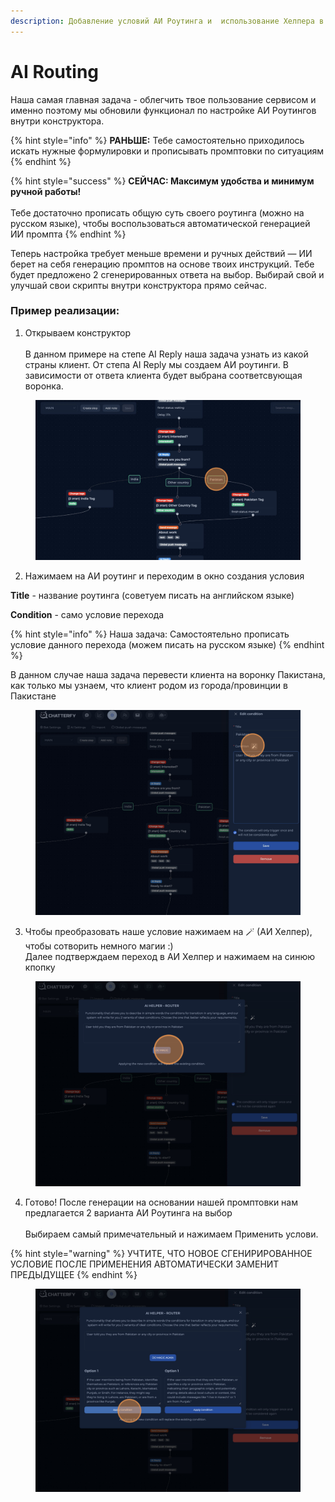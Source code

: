 ```yaml
---
description: Добавление условий АИ Роутинга и  использование Хелпера в конструкторе
---
```


# AI Routing



Наша самая главная задача - облегчить твое пользование сервисом и именно поэтому мы обновили функционал по настройке АИ Роутингов внутри конструктора. &#x20;



{% hint style="info" %}
**РАНЬШЕ:** Тебе самостоятельно приходилось искать нужные формулировки и прописывать промптовки по ситуациям&#x20;
{% endhint %}

{% hint style="success" %}
**СЕЙЧАС: Максимум удобства и минимум ручной работы!** \
\
Тебе достаточно прописать общую суть своего роутинга (можно на русском языке), чтобы воспользоваться автоматической генерацией ИИ промпта&#x20;
{% endhint %}

Теперь настройка требует меньше времени и ручных действий — ИИ берет на себя генерацию промптов на основе твоих инструкций.  Тебе будет предложено 2 сгенерированных ответа на выбор. Выбирай свой и улучшай свои скрипты внутри конструктора прямо сейчас.&#x20;



### Пример реализации:&#x20;

1. Открываем конструктор\
   \
   В данном примере на степе AI Reply наша задача узнать из какой страны клиент. От степа AI Reply мы создаем АИ роутинги. В зависимости от ответа клиента будет выбрана соответсвующая воронка.

<figure><img src="../../../.gitbook/assets/image (364).png" alt=""><figcaption></figcaption></figure>

2. Нажимаем на АИ роутинг и переходим в окно создания условия&#x20;

**Title** - название роутинга (советуем писать на английском языке)&#x20;

**Condition** - само условие перехода&#x20;

{% hint style="info" %}
Наша задача: Cамостоятельно прописать условие данного перехода (можем писать на русском языке)&#x20;
{% endhint %}

В данном случае наша задача перевести клиента на воронку Пакистана, как только мы узнаем, что клиент родом из города/провинции в Пакистане&#x20;

<figure><img src="../../../.gitbook/assets/image (365).png" alt=""><figcaption></figcaption></figure>

3. Чтобы преобразовать наше условие нажимаем на 🪄 (АИ Хелпер), чтобы сотворить немного магии :) \
   Далее подтверждаем переход в АИ Хелпер и нажимаем на синюю кпопку&#x20;

<figure><img src="../../../.gitbook/assets/image (366).png" alt=""><figcaption></figcaption></figure>

4. Готово! После генерации на основании нашей промптовки нам предлагается 2 варианта АИ Роутинга на выбор\
   \
   Выбираем самый примечательный и нажимаем Применить услови.

{% hint style="warning" %}
УЧТИТЕ, ЧТО НОВОЕ СГЕНИРИРОВАННОЕ УСЛОВИЕ ПОСЛЕ ПРИМЕНЕНИЯ АВТОМАТИЧЕСКИ ЗАМЕНИТ ПРЕДЫДУЩЕЕ
{% endhint %}

<figure><img src="../../../.gitbook/assets/image (368).png" alt=""><figcaption></figcaption></figure>

